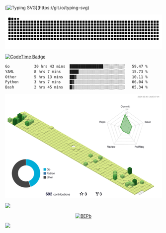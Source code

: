 [![Typing SVG](https://readme-typing-svg.demolab.com?font=JetBrains+Mono&duration=3000&center=true&vCenter=true&multiline=true&repeat=false&width=800&height=80&lines=Welcome+to+KevinMatt's+workshop;Do+not+go+gentle+into+that+good+night.)](https://git.io/typing-svg)

![snake-grid](https://raw.githubusercontent.com/kevinmatthe/kevinmatthe/output/github-contribution-grid-snake-dark.svg)

[![CodeTime Badge](https://img.shields.io/endpoint?style=flat-square&color=222&url=https%3A%2F%2Fapi.codetime.dev%2Fshield%3Fid%3D30418%26project%3D%26in=0)](https://codetime.dev)

<!--START_SECTION:waka-->

```txt
Go           30 hrs 43 mins  ███████████████░░░░░░░░░░   59.47 %
YAML         8 hrs 7 mins    ████░░░░░░░░░░░░░░░░░░░░░   15.73 %
Other        5 hrs 13 mins   ██▓░░░░░░░░░░░░░░░░░░░░░░   10.11 %
Python       3 hrs 7 mins    █▓░░░░░░░░░░░░░░░░░░░░░░░   06.04 %
Bash         2 hrs 45 mins   █▒░░░░░░░░░░░░░░░░░░░░░░░   05.34 %
```

<!--END_SECTION:waka-->

<!--   profile-green-animate -->
![](./profile-3d-contrib/profile-green-animate.svg)

<!--  2d history skills -->
<img src="https://cr-skills-chart-widget.azurewebsites.net/api/api?username=kevinmatthe" width="auto"></img>

<p align="center"> 
<a href="https://github.com/ryo-ma/github-profile-trophy"><img src="https://github-profile-trophy.vercel.app/?username=kevinmatthe" alt="BEPb" /></a>
</p>

<img src="https://cr-ss-service.azurewebsites.net/api/ScreenShot?widget=summary&username=kevinmatthe" width="auto"></img>
